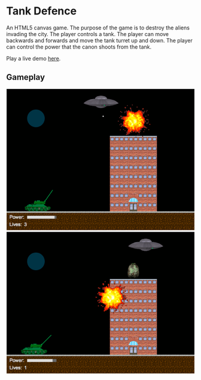 # Tank Defence

An HTML5 canvas game. The purpose of the game is to destroy the aliens invading the city. The player controls a tank. The player can move backwards and forwards and move the tank turret up and down. The player can control the power that the canon shoots from the tank.

Play a live demo [here](http://www.codecity.ca/projects/tank_defence).

## Gameplay

![tank defence 1](tank_defence-1.png)
![tank defence 2](tank_defence-2.png)

